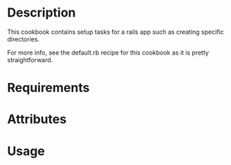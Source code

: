 Description
===========

This cookbook contains setup tasks for a rails app such as creating specific directories.

For more info, see the default.rb recipe for this cookbook as it is pretty straightforward.

Requirements
============

Attributes
==========

Usage
=====



